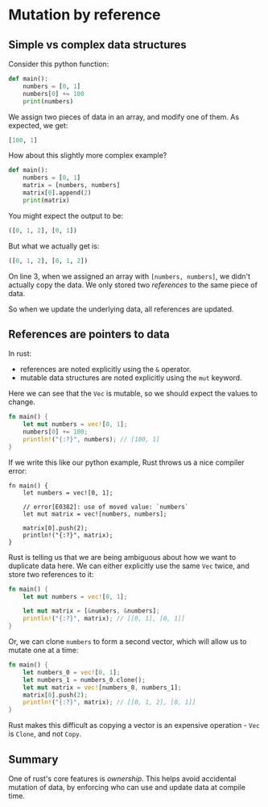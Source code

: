 # Mutation by reference

## Simple vs complex data structures

Consider this python function:

```python
def main():
    numbers = [0, 1]
    numbers[0] += 100
    print(numbers)
```

We assign two pieces of data in an array, and modify one of them.
As expected, we get:

```python
[100, 1]
```

How about this slightly more complex example?

```python
def main():
    numbers = [0, 1]
    matrix = [numbers, numbers]
    matrix[0].append(2)
    print(matrix)
```

You might expect the output to be:

```python
([0, 1, 2], [0, 1])
```

But what we actually get is:

```python
([0, 1, 2], [0, 1, 2])
```

On line 3, when we assigned an array with `[numbers, numbers]`,
we didn't actually copy the data. We only stored two _references_
to the same piece of data.

So when we update the underlying data, all references are updated.

## References are pointers to data

In rust:
- references are noted explicitly using the `&` operator.
- mutable data structures are noted explicitly using the `mut` keyword.

Here we can see that the `Vec` is mutable, so we should expect the values to change.

```rust
fn main() {
    let mut numbers = vec![0, 1];
    numbers[0] += 100;
    println!("{:?}", numbers); // [100, 1]
}
```

If we write this like our python example, Rust throws us a nice compiler error:

```rust,compile_fail
fn main() {
    let numbers = vec![0, 1];

    // error[E0382]: use of moved value: `numbers`
    let mut matrix = vec![numbers, numbers];

    matrix[0].push(2);
    println!("{:?}", matrix);
}
```

Rust is telling us that we are being ambiguous about how we want to duplicate data here. We can either explicitly use the same `Vec` twice, and store two references to it:

```rust
fn main() {
    let mut numbers = vec![0, 1];

    let mut matrix = [&numbers, &numbers];
    println!("{:?}", matrix); // [[0, 1], [0, 1]]
}
```

Or, we can clone `numbers` to form a second vector, which will allow us to mutate one at a time:

```rust
fn main() {
    let numbers_0 = vec![0, 1];
    let numbers_1 = numbers_0.clone();
    let mut matrix = vec![numbers_0, numbers_1];
    matrix[0].push(2);
    println!("{:?}", matrix); // [[0, 1, 2], [0, 1]]
}
```

Rust makes this difficult as copying a vector is an expensive operation - `Vec` is `Clone`, and not `Copy`.

## Summary

One of rust's core features is _ownership_. This helps avoid
accidental mutation of data, by enforcing who can use and update
data at compile time.

